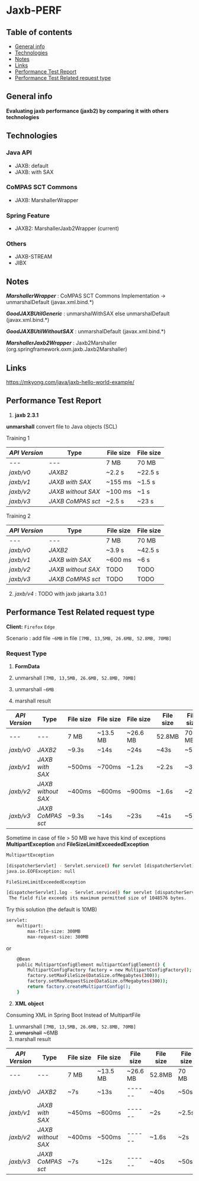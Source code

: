 # Jaxb-PERF

## Table of contents
* [General info](#general-info)
* [Technologies](#technologies)
* [Notes](#notes)
* [Links](#links)
* [Performance Test Report](#performance-test-report)
* [Performance Test Related request type](#performance-test-related-request-type)

## General info
**Evaluating jaxb performance (jaxb2) by comparing it with others technologies**

## Technologies
### Java API
* JAXB: default
* JAXB: with SAX
### CoMPAS SCT Commons
* JAXB: MarshallerWrapper
### Spring Feature
* JAXB2: MarshallerJaxb2Wrapper (current) 
### Others
* JAXB-STREAM 
* JIBX 

## Notes

_**MarshallerWrapper**_  : CoMPAS SCT Commons Implementation -> unmarshalDefault (javax.xml.bind.*)

_**GoodJAXBUtilGeneric**_ : unmarshalWithSAX else unmarshalDefault (javax.xml.bind.*)

_**GoodJAXBUtilWithoutSAX**_ : unmarshalDefault (javax.xml.bind.*)

_**MarshallerJaxb2Wrapper**_  : Jaxb2Marshaller (org.springframework.oxm.jaxb.Jaxb2Marshaller)

## Links
https://mkyong.com/java/jaxb-hello-world-example/

## Performance Test Report
1. **jaxb 2.3.1** 

**unmarshall** convert file to Java objects (SCL)

Training 1

_API Version_ | Type             | File size | File size
---           | ---              |    ---    | ---
---           | ---              |  7 MB   | 70 MB
_jaxb/v0_ | *JAXB2*              | ~2.2 s    | ~22.5 s
_jaxb/v1_ | *JAXB with SAX*      | ~155 ms   | ~1.5 s
_jaxb/v2_ | *JAXB without SAX*   | ~100 ms   | ~1 s
_jaxb/v3_ | *JAXB CoMPAS sct*    | ~2.5 s    | ~23 s

Training 2

_API Version_ | Type             | File size | File size
---           | ---              |    ---    | ---
---           | ---              |  7 MB     | 70 MB
_jaxb/v0_ | *JAXB2*              | ~3.9 s    | ~42.5 s
_jaxb/v1_ | *JAXB with SAX*      | ~600 ms   | ~6 s
_jaxb/v2_ | *JAXB without SAX*   | TODO      | TODO
_jaxb/v3_ | *JAXB CoMPAS sct*    | TODO      | TODO

2. _jaxb/v4_ : TODO with jaxb jakarta 3.0.1

## Performance Test Related request type 
**Client:** `Firefox` `Edge`

Scenario : add file `~6MB` in file `[7MB, 13,5MB, 26.6MB, 52.8MB, 70MB]`

### Request Type
1. **FormData**

1. unmarshall `[7MB, 13,5MB, 26.6MB, 52.8MB, 70MB]`
2. unmarshall `~6MB`
3. marshall result

_API Version_ | Type | File size | File size | File size | File size | File size
--- | --- | --- | --- | --- | --- | ---
---  |   ---                    |  7 MB  |~13.5 MB | ~26.6 MB | 52.8MB | 70 MB
_jaxb/v0_ | *JAXB2*             | ~9.3s  |  ~14s   | ~24s     | ~43s   | ~51s
_jaxb/v1_ | *JAXB with SAX*     | ~500ms | ~700ms  | ~1.2s    | ~2.2s  | ~3s
_jaxb/v2_ | *JAXB without SAX*  | ~400ms | ~600ms  | ~900ms   | ~1.6s  | ~2s 
_jaxb/v3_ | *JAXB CoMPAS sct*   | ~9.3s  | ~14s    | ~23s     | ~41s   | ~51s

Sometime in case of file > 50 MB we have this kind of exceptions **MultipartException** and **FileSizeLimitExceededException**
```bash
MultipartException

[dispatcherServlet] - Servlet.service() for servlet [dispatcherServlet] in context with path [] threw exception [Request processing failed; nested exception is org.springframework.web.multipart.MultipartException: Failed to parse multipart servlet request; nested exception is java.io.IOException: org.apache.tomcat.util.http.fileupload.impl.IOFileUploadException: Processing of multipart/form-data request failed. java.io.EOFException] with root cause
java.io.EOFException: null
```

```bash
FileSizeLimitExceededException

[dispatcherServlet].log - Servlet.service() for servlet [dispatcherServlet] in context with path [] threw exception [Request processing failed; nested exception is org.springframework.web.multipart.MaxUploadSizeExceededException: Maximum upload size exceeded; nested exception is java.lang.IllegalStateException: org.apache.tomcat.util.http.fileupload.impl.FileSizeLimitExceededException: The field file exceeds its maximum permitted size of 1048576 bytes.] with root cause
 The field file exceeds its maximum permitted size of 1048576 bytes.
```
Try this solution (the default is 10MB)

```bash
servlet:
    multipart:
        max-file-size: 300MB
        max-request-size: 300MB
```
or
```bash
	@Bean
	public MultipartConfigElement multipartConfigElement() {
		MultipartConfigFactory factory = new MultipartConfigFactory();
		factory.setMaxFileSize(DataSize.ofMegabytes(300));
		factory.setMaxRequestSize(DataSize.ofMegabytes(300));
		return factory.createMultipartConfig();
	}
```

2. **XML object** 

Consuming XML in Spring Boot Instead of MultipartFile

1. unmarshall `[7MB, 13,5MB, 26.6MB, 52.8MB, 70MB]`
2. ~~unmarshall~~ ~6MB
3. marshall result


_API Version_ | Type | File size | File size | File size | File size | File size
--- | --- | --- | --- | --- | --- | ---
---  |   ---                    |  7 MB  |~13.5 MB | ~26.6 MB | 52.8MB | 70 MB
_jaxb/v0_ | *JAXB2*             |  ~7s   |  ~13s   |  ------  |  ~40s  |  ~50s
_jaxb/v1_ | *JAXB with SAX*     | ~450ms | ~600ms  |  ------  |  ~2s   | ~2.5s
_jaxb/v2_ | *JAXB without SAX*  | ~400ms | ~500ms  |  ------  |  ~1.6s | ~2s
_jaxb/v3_ | *JAXB CoMPAS sct*   |   ~7s  |  ~12s   |  ------  |  ~40s  | ~50s




